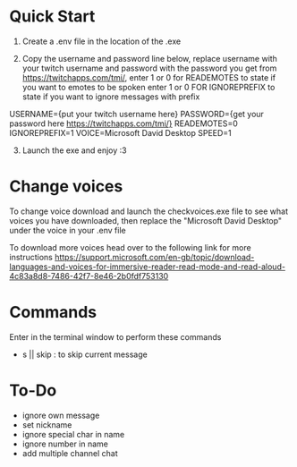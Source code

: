 # Quick Start

1. Create a .env file in the location of the .exe

2. Copy the username and password line below,
   replace username with your twitch username and password with the password you get from https://twitchapps.com/tmi/,
   enter 1 or 0 for READEMOTES to state if you want to emotes to be spoken
   enter 1 or 0 FOR IGNOREPREFIX to state if you want to ignore messages with prefix

USERNAME={put your twitch username here}
PASSWORD={get your password here https://twitchapps.com/tmi/}
READEMOTES=0
IGNOREPREFIX=1
VOICE=Microsoft David Desktop
SPEED=1

3. Launch the exe and enjoy :3

# Change voices

To change voice download and launch the checkvoices.exe file to see what voices you have downloaded, then replace the "Microsoft David Desktop" under the voice in your .env file

To download more voices head over to the following link for more instructions https://support.microsoft.com/en-gb/topic/download-languages-and-voices-for-immersive-reader-read-mode-and-read-aloud-4c83a8d8-7486-42f7-8e46-2b0fdf753130

# Commands

Enter in the terminal window to perform these commands

-   s || skip : to skip current message

# To-Do

-   ignore own message
-   set nickname
-   ignore special char in name
-   ignore number in name
-   add multiple channel chat
